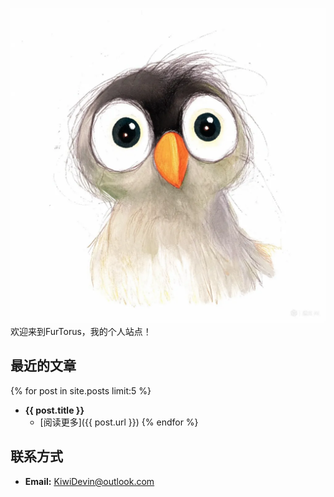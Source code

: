 ![个人头像](/image.png)
欢迎来到FurTorus，我的个人站点！

## 最近的文章

{% for post in site.posts limit:5 %}
- **{{ post.title }}**
  - [阅读更多]({{ post.url }})
{% endfor %}


## 联系方式

- **Email:** KiwiDevin@outlook.com

